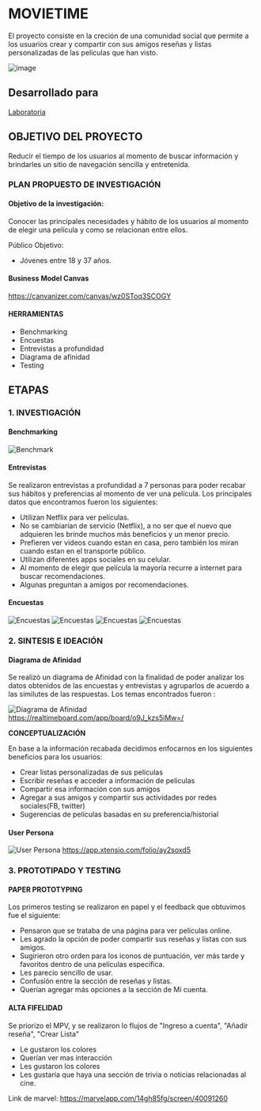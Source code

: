 # MOVIETIME

El proyecto consiste en la creción de una comunidad social que permite a los usuarios crear y compartir con sus amigos reseñas y listas personalizadas de las peliculas que han visto.

![image](https://user-images.githubusercontent.com/32310744/38774159-2f42b212-4027-11e8-974c-4bbe6383ae08.png)

## Desarrollado para 
[Laboratoria](http://laboratoria.la)

## OBJETIVO DEL PROYECTO
Reducir el tiempo de los usuarios al momento de buscar información y brindarles un sitio de navegación sencilla y entretenida.

### PLAN PROPUESTO DE INVESTIGACIÓN
#### Objetivo de la investigación:
Conocer las principales necesidades y hábito de los usuarios al momento de elegir una película y como se relacionan entre ellos.

Público Objetivo:
- Jóvenes  entre 18 y 37 años.

#### Business Model Canvas
https://canvanizer.com/canvas/wz0SToq3SCOGY

#### HERRAMIENTAS
- Benchmarking
- Encuestas
- Entrevistas a profundidad
- Diagrama de afinidad
- Testing


## ETAPAS
### 1. INVESTIGACIÓN

#### Benchmarking

![Benchmark](assets/benchmark.jpg	 "Benchmark")

#### Entrevistas

Se realizaron entrevistas a profundidad a 7 personas para poder recabar sus hábitos y preferencias al momento de ver una película. Los principales datos que encontramos fueron los siguientes:

- Utilizan Netflix para ver películas.
- No se cambiarían de servicio (Netflix), a no ser que el nuevo que adquieren les brinde muchos más beneficios y un menor precio.
- Prefieren ver videos cuando  estan en casa, pero también los miran cuando estan en el transporte público.
- Utilizan diferentes apps sociales en su celular.
- Al momento de elegir que película la mayoría recurre a internet para buscar recomendaciones.
- Algunas preguntan a amigos por recomendaciones.


#### Encuestas

![Encuestas](assets/uno.JPG "Encuesta")
![Encuestas](assets/dos.JPG "Encuesta")
![Encuestas](assets/tres.JPG "Encuesta")
![Encuestas](assets/cuatro.JPG "Encuesta")

### 2. SINTESIS E IDEACIÓN

#### Diagrama de Afinidad

Se realizó un diagrama de Afinidad con la finalidad de poder analizar los datos obtenidos de las encuestas y entrevistas y agruparlos de acuerdo a las similutes de las respuestas. Los temas encontrados fueron :

![Diagrama de Afinidad](assets/affinity_map.JPG	 "Diagrama")
https://realtimeboard.com/app/board/o9J_kzs5iMw=/

**CONCEPTUALIZACIÓN**

En base a la información recabada decidimos enfocarnos en los siguientes beneficios para los usuarios:
- Crear listas personalizadas de sus películas
- Escribir reseñas e acceder a información de películas
- Compartir esa información con sus amigos
- Agregar a sus amigos y compartir sus actividades por redes sociales(FB, twitter)
- Sugerencias de películas basadas en su preferencia/historial

#### User Persona

![User Persona](assets/user_persona.png	 "User")
https://app.xtensio.com/folio/ay2soxd5

### 3. PROTOTIPADO Y TESTING

#### PAPER PROTOTYPING
Los primeros testing se realizaron en papel y el feedback que obtuvimos fue el siguiente:

- Pensaron que se trataba de una página para ver películas online.
- Les agrado la opción de poder compartir sus reseñas y listas con sus amigos.
- Sugirieron otro orden para los iconos de puntuación, ver más tarde y favoritos dentro de una películas especifica.
- Les parecio sencillo de usar.
- Confusión entre la sección de reseñas y listas.
- Querían agregar más opciones a la sección de Mi cuenta.


#### ALTA FIFELIDAD
Se priorizo el MPV, y se realizaron lo flujos de "Ingreso a cuenta", "Añadir reseña", "Crear Lista"

- Le gustaron los colores
- Querían ver mas interacción
- Les gustaron los colores
- Les gustaría que haya una sección de trivia o noticias relacionadas al cine.

Link de marvel: https://marvelapp.com/14gh85fg/screen/40091260




